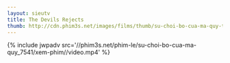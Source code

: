 ```yaml
---
layout: sieutv
title: The Devils Rejects
thumb: http://cdn.phim3s.net/images/films/thumb/su-choi-bo-cua-ma-quy-the-devils-rejects-2005.jpg
---
```

{% include jwpadv src='//phim3s.net/phim-le/su-choi-bo-cua-ma-quy_7541/xem-phim//video.mp4' %}